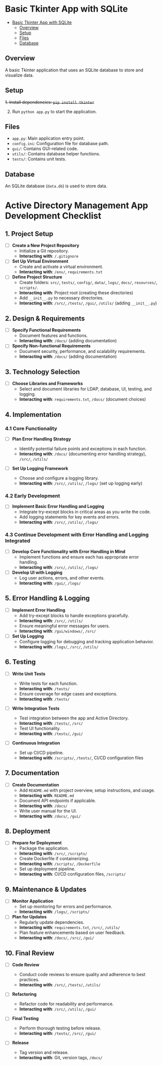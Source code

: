 # Basic Tkinter App with SQLite

- [Basic Tkinter App with SQLite](#basic-tkinter-app-with-sqlite)
  - [Overview](#overview)
  - [Setup](#setup)
  - [Files](#files)
  - [Database](#database)

## Overview

A basic Tkinter application that uses an SQLite database to store and visualize data.

## Setup

~~1. Install dependencies: `pip install tkinter`~~

2. Run `python app.py` to start the application.

## Files

- `app.py`: Main application entry point.
- `config.ini`: Configuration file for database path.
- `gui/`: Contains GUI-related code.
- `utils/`: Contains database helper functions.
- `tests/`: Contains unit tests.

## Database

An SQLite database (`data.db`) is used to store data.

# Active Directory Management App Development Checklist

## 1. Project Setup

- [ ] **Create a New Project Repository**
  - Initialize a Git repository.
  - **Interacting with**: `/.gitignore`
- [ ] **Set Up Virtual Environment**
  - Create and activate a virtual environment.
  - **Interacting with**: `/env/`, `requirements.txt`
- [ ] **Define Project Structure**
  - Create folders: `src/`, `tests/`, `config/`, `data/`, `logs/`, `docs/`, `resources/`, `scripts/`.
  - **Interacting with**: Project root (creating these directories)
  - Add `__init__.py` to necessary directories.
  - **Interacting with**: `/src/`, `/tests/`, `/gui/`, `/utils/` (adding `__init__.py`)

## 2. Design & Requirements

- [ ] **Specify Functional Requirements**
  - Document features and functions.
  - **Interacting with**: `/docs/` (adding documentation)
- [ ] **Specify Non-functional Requirements**
  - Document security, performance, and scalability requirements.
  - **Interacting with**: `/docs/` (adding documentation)

## 3. Technology Selection

- [ ] **Choose Libraries and Frameworks**
  - Select and document libraries for LDAP, database, UI, testing, and logging.
  - **Interacting with**: `requirements.txt`, `/docs/` (document choices)

## 4. Implementation

### 4.1 Core Functionality

- [ ] **Plan Error Handling Strategy**

  - Identify potential failure points and exceptions in each function.
  - **Interacting with**: `/docs/` (documenting error handling strategy), `/src/`, `/utils/`

- [ ] **Set Up Logging Framework**
  - Choose and configure a logging library.
  - **Interacting with**: `/src/`, `/utils/`, `/logs/` (set up logging early)

### 4.2 Early Development

- [ ] **Implement Basic Error Handling and Logging**
  - Integrate try-except blocks in critical areas as you write the code.
  - Add logging statements for key events and errors.
  - **Interacting with**: `/src/`, `/utils/`, `/logs/`

### 4.3 Continue Development with Error Handling and Logging Integrated

- [ ] **Develop Core Functionality with Error Handling in Mind**
  - Implement functions and ensure each has appropriate error handling.
  - **Interacting with**: `/src/`, `/utils/`, `/logs/`
- [ ] **Develop UI with Logging**
  - Log user actions, errors, and other events.
  - **Interacting with**: `/gui/`, `/logs/`

## 5. Error Handling & Logging

- [ ] **Implement Error Handling**
  - Add try-except blocks to handle exceptions gracefully.
  - **Interacting with**: `/src/`, `/utils/`
  - Ensure meaningful error messages for users.
  - **Interacting with**: `/gui/windows/`, `/src/`
- [ ] **Set Up Logging**
  - Configure logging for debugging and tracking application behavior.
  - **Interacting with**: `/logs/`, `/src/`, `/utils/`

## 6. Testing

- [ ] **Write Unit Tests**

  - Write tests for each function.
  - **Interacting with**: `/tests/`
  - Ensure coverage for edge cases and exceptions.
  - **Interacting with**: `/tests/`

- [ ] **Write Integration Tests**

  - Test integration between the app and Active Directory.
  - **Interacting with**: `/tests/`, `/src/`
  - Test UI functionality.
  - **Interacting with**: `/tests/`, `/gui/`

- [ ] **Continuous Integration**
  - Set up CI/CD pipeline.
  - **Interacting with**: `/scripts/`, `/tests/`, CI/CD configuration files

## 7. Documentation

- [ ] **Create Documentation**
  - Add `README.md` with project overview, setup instructions, and usage.
  - **Interacting with**: `README.md`
  - Document API endpoints if applicable.
  - **Interacting with**: `/docs/`
  - Write user manual for the UI.
  - **Interacting with**: `/docs/`, `/gui/`

## 8. Deployment

- [ ] **Prepare for Deployment**
  - Package the application.
  - **Interacting with**: `/src/`, `/scripts/`
  - Create Dockerfile if containerizing.
  - **Interacting with**: `/scripts/`, `/Dockerfile`
  - Set up deployment pipeline.
  - **Interacting with**: CI/CD configuration files, `/scripts/`

## 9. Maintenance & Updates

- [ ] **Monitor Application**
  - Set up monitoring for errors and performance.
  - **Interacting with**: `/logs/`, `/scripts/`
- [ ] **Plan for Updates**
  - Regularly update dependencies.
  - **Interacting with**: `requirements.txt`, `/src/`, `/utils/`
  - Plan feature enhancements based on user feedback.
  - **Interacting with**: `/docs/`, `/src/`, `/gui/`

## 10. Final Review

- [ ] **Code Review**
  - Conduct code reviews to ensure quality and adherence to best practices.
  - **Interacting with**: `/src/`, `/tests/`, `/utils/`
- [ ] **Refactoring**
  - Refactor code for readability and performance.
  - **Interacting with**: `/src/`, `/utils/`, `/gui/`
- [ ] **Final Testing**

  - Perform thorough testing before release.
  - **Interacting with**: `/tests/`, `/src/`, `/gui/`

- [ ] **Release**
  - Tag version and release.
  - **Interacting with**: Git, version tags, `/docs/`
